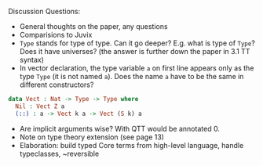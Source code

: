 Discussion Questions:

- General thoughts on the paper, any questions
- Comparisions to Juvix
- `Type` stands for type of type. Can it go deeper? E.g. what is type of `Type`? Does it have universes? (the answer is further down the paper in 3.1 TT syntax)
- In vector declaration, the type variable `a` on first line appears only as the type `Type` (it is not named `a`). Does the name `a` have to be the same in different constructors?
```idris
data Vect : Nat -> Type -> Type where
  Nil : Vect Z a
  (::) : a -> Vect k a -> Vect (S k) a
```

- Are implicit arguments wise? With QTT would be annotated 0.
- Note on type theory extension (see page 13)
- Elaboration: build typed Core terms from high-level language, handle typeclasses, ~reversible
